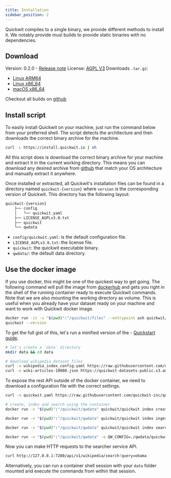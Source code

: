 ```yaml
---
title: Installation
sidebar_position: 2
---
```


Quickwit compiles to a single binary, we provide different methods to install it.
We notably provide musl builds to provide static binaries with no dependencies. 


## Download

Version: 0.2.0 - [Release note](https://github.com/quickwit-inc/quickwit/releases/tag/v0.2.0)
License: [AGPL V3](https://github.com/quickwit-inc/quickwit/blob/main/LICENSE.md)
Downloads `.tar.gz`:
- [Linux ARM64](https://github.com/quickwit-inc/quickwit/releases/download/v0.2.0/quickwit-v0.2.0-aarch64-unknown-linux-gnu.tar.gz)
- [Linux x86_64](https://github.com/quickwit-inc/quickwit/releases/download/v0.2.0/quickwit-v0.2.0-x86_64-unknown-linux-gnu.tar.gz)
- [macOS x86_64](https://github.com/quickwit-inc/quickwit/releases/download/v0.2.0/quickwit-v0.2.0-x86_64-apple-darwin.tar.gz)

Checkout all builds on [github](https://github.com/quickwit-inc/quickwit/releases)


## Install script

To easily install Quickwit on your machine, just run the command below from your preferred shell.
The script detects the architecture and then downloads the correct binary archive for the machine.

```bash
curl -L https://install.quickwit.io | sh
```

All this script does is download the correct binary archive for your machine and extract it in the current working directory. This means you can download any desired archive from [github](https://github.com/quickwit-inc/quickwit/releases) that match your OS architecture and manually extract it anywhere.

Once installed or extracted, all Quickwit's installation files can be found in a directory named `quickwit-{version}` where `version` is the corresponding version of Quickwit. This directory has the following layout:

```bash
quickwit-{version}
    ├── config
    │   └── quickwit.yaml
    ├── LICENSE_AGPLv3.0.txt
    ├── quickwit
    └── qwdata
```

- `config/quickwit.yaml`: is the default configuration file.
- `LICENSE_AGPLv3.0.txt`: the license file.
- `quickwit`: the quickwit executable binary.
- `qwdata/`: the default data directory. 


## Use the docker image

If you use docker, this might be one of the quickest way to get going. 
The following command will pull the image from [dockerhub](https://hub.docker.com/r/quickwit/quickwit)
and gets you right in the shell of the running container ready to execute Quickwit commands. 
Note that we are also mounting the working directory as volume. This is useful when you already have your dataset ready on your machine and want to work with Quickwit docker image.

```bash
docker run -it -v "$(pwd)":"/quickwit/files" --entrypoint ash quickwit/quickwit
quickwit --version
```

To get the full gist of this, let's run a minified version of the - [Quickstart guide](./quickstart.md).

```bash
# let's create a `data` directory
mkdir data && cd data

# download wikipedia dataset files
curl -o wikipedia_index_config.yaml https://raw.githubusercontent.com/quickwit-inc/quickwit/main/config/tutorials/wikipedia/index-config.yaml
curl -o wiki-articles-10000.json https://quickwit-datasets-public.s3.amazonaws.com/wiki-articles-10000.json
```

To expose the rest API outside of the docker container, we need to download a configuration file with the correct settings. 

```bash 
curl -o quickwit.yaml https://raw.githubusercontent.com/quickwit-inc/quickwit/main/config/quickwit_docker.yaml
```

```bash
# create, index and search using the container 
docker run -v "$(pwd)":"/quickwit/qwdata" quickwit/quickwit index create --index wikipedia --index-config ./qwdata/wikipedia_index_config.yaml

docker run -v "$(pwd)":"/quickwit/qwdata" quickwit/quickwit index ingest --index wikipedia --input-path ./qwdata/wiki-articles-10000.json

docker run -v "$(pwd)":"/quickwit/qwdata" quickwit/quickwit index search --index wikipedia --query "barack obama"

docker run -v "$(pwd)":"/quickwit/qwdata" -e QW_CONFIG=./qwdata/quickwit.yaml --expose 7280 -p 7280:7280 quickwit/quickwit service run searcher
```

Now you can make HTTP requests to the searcher service API.

```bash
curl http://127.0.0.1:7280/api/v1/wikipedia/search?query=obama
```

Alternatively, you can run a container shell session with your `data` folder mounted and execute the commands from within that session.
